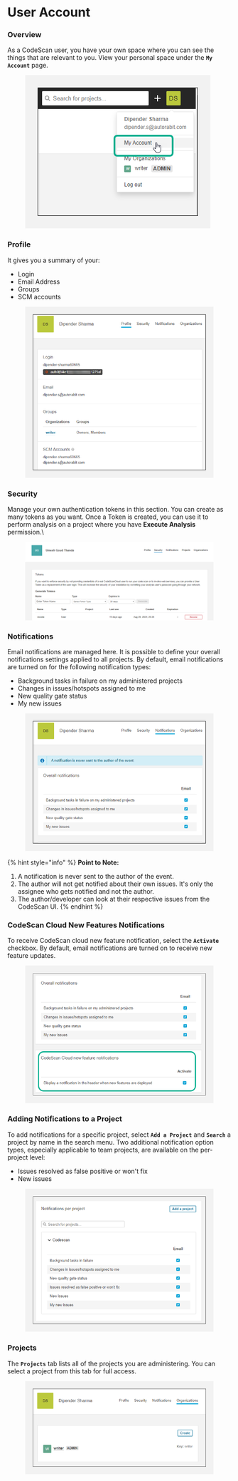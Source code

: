 # User Account

### Overview <a href="#overview" id="overview"></a>

As a CodeScan user, you have your own space where you can see the things that are relevant to you. View your personal space under the **`My Account`** page.

<figure><img src="../../../../.gitbook/assets/image (12) (1) (1) (1) (1) (1) (1) (1) (1) (1) (1) (1) (1) (1) (1) (1) (1) (1) (1) (1).png" alt=""><figcaption></figcaption></figure>

### Profile <a href="#profile" id="profile"></a>

It gives you a summary of your:

* Login
* Email Address
* Groups
* SCM accounts

<figure><img src="../../../../.gitbook/assets/image (1) (1) (1) (1) (1) (1) (1) (1) (1) (1) (1) (1) (1) (1) (1) (1) (1) (1) (1) (1) (1) (1) (1) (1) (1) (1) (1) (1) (1) (1) (1) (1) (1) (1) (1) (1) (1) (1) (1) (1) (1) (1) (1) (1) (1) (1) (1) (1) (1) (1) (1) (1) (1) (1) (1) (1) (1) (1) (1) (1) ( (3).png" alt="" width="514"><figcaption></figcaption></figure>

### Security <a href="#security" id="security"></a>

Manage your own authentication tokens in this section. You can create as many tokens as you want. Once a Token is created, you can use it to perform analysis on a project where you have **Execute Analysis** permission.\


<figure><img src="../../../../.gitbook/assets/image (1) (1) (1) (1) (1) (1) (1) (1) (1) (1) (1) (1) (1) (1) (1) (1) (1) (1) (1).png" alt=""><figcaption></figcaption></figure>

### Notifications <a href="#notifications" id="notifications"></a>

Email notifications are managed here. It is possible to define your overall notifications settings applied to all projects. By default, email notifications are turned on for the following notification types:

* Background tasks in failure on my administered projects
* Changes in issues/hotspots assigned to me
* New quality gate status
* My new issues

<figure><img src="../../../../.gitbook/assets/image (3) (1) (1) (1) (1) (1) (1) (1) (1) (1) (1) (1) (1) (1) (1) (1) (1) (1) (1) (1) (1) (1) (1) (1) (1) (1) (1) (1) (1) (1) (1) (1) (1) (1) (1) (1) (1) (1) (1).png" alt="" width="514"><figcaption></figcaption></figure>

{% hint style="info" %}
**Point to Note:**

1. A notification is never sent to the author of the event.
2. The author will not get notified about their own issues. It's only the assignee who gets notified and not the author.
3. The author/developer can look at their respective issues from the CodeScan UI.
{% endhint %}

### **CodeScan Cloud New Features Notifications**

To receive CodeScan cloud new feature notification, select the **`Activate`** checkbox. By default, email notifications are turned on to receive new feature updates.

<figure><img src="../../../../.gitbook/assets/image (4) (1) (1) (1) (1) (1) (1) (1) (1) (1) (1) (1) (1) (1) (1) (1) (1) (1) (1) (1) (1) (1) (1) (1) (1) (1) (1) (1) (1) (1) (1) (1) (1) (1).png" alt="" width="509"><figcaption></figcaption></figure>

### **Adding Notifications to a Project**

To add notifications for a specific project, select **`Add a Project`** and **`Search`** a project by name in the search menu. Two additional notification option types, especially applicable to team projects, are available on the per-project level:

* Issues resolved as false positive or won't fix
* New issues

<figure><img src="../../../../.gitbook/assets/image (5) (1) (1) (1) (1) (1) (1) (1) (1) (1) (1) (1) (1) (1) (1) (1) (1) (1) (1) (1) (1) (1) (1) (1) (1) (1) (1) (1) (1) (1) (1) (1) (1) (1) (1).png" alt="" width="509"><figcaption></figcaption></figure>

### Projects <a href="#projects" id="projects"></a>

The **`Projects`** tab lists all of the projects you are administering. You can select a project from this tab for full access.

<figure><img src="../../../../.gitbook/assets/image (6) (1) (1) (1) (1) (1) (1) (1) (1) (1) (1) (1) (1) (1) (1) (1) (1) (1) (1) (1) (1) (1) (1) (1) (1) (1) (1) (1) (1) (1).png" alt="" width="527"><figcaption></figcaption></figure>
